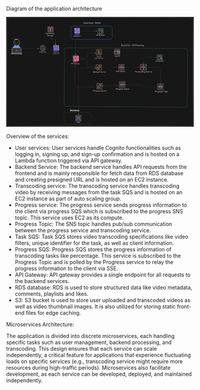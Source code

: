 Diagram of the application architecture

![Alt text](./diagram.png)

Overview of the services:
-	User services: User services handle Cognito functionalities such as logging in, signing up, and sign-up confirmation and is hosted on a Lambda function triggered via API gateway.
-	Backend Service: The backend service handles API requests from the frontend and is mainly responsible for fetch data from RDS database and creating presigned URL and is hosted on an EC2 instance.
-	Transcoding service: The transcoding service handles transcoding video by receiving messages from the task SQS and is hosted on an EC2 instance as part of auto scaling group.
-	Progress service: The progress service sends progress information to the client via progress SQS which is subscribed to the progress SNS topic. This service uses EC2 as its compute.
-	Progress Topic: The SNS topic handles pub/sub communication between the progress service and transcoding service.
-	Task SQS: Task SQS stores video transcoding specifications like video filters, unique identifier for the task, as well as client information.
-	Progress SQS: Progress SQS stores the progress information of transcoding tasks like percentage. This service is subscribed to the Progress Topic and is polled by the Progress service to relay the progress information to the client via SSE. 
-	API Gateway: API gateway provides a single endpoint for all requests to the backend services.
-	RDS database: RDS is used to store structured data like video metadata, comments, playlists and likes. 
-	S3: S3 bucket is used to store user uploaded and transcoded videos as well as video thumbnail images. It is also utilized for storing static front-end files for edge caching.


Microservices Architecture: 

The application is divided into discrete microservices, each handling specific tasks such as user management, backend processing, and transcoding. This design ensures that each service can scale independently, a critical feature for applications that experience fluctuating loads on specific services (e.g., transcoding service might require more resources during high-traffic periods). Microservices also facilitate development, as each service can be developed, deployed, and maintained independently.

